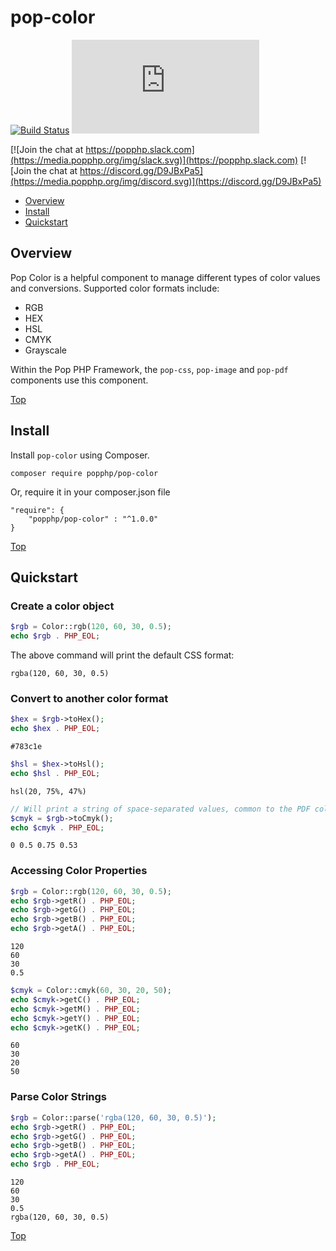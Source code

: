 pop-color
=========

[![Build Status](https://github.com/popphp/pop-color/workflows/phpunit/badge.svg)](https://github.com/popphp/pop-color/actions)
[![Coverage Status](http://cc.popphp.org/coverage.php?comp=pop-color)](http://cc.popphp.org/pop-color/)

[![Join the chat at https://popphp.slack.com](https://media.popphp.org/img/slack.svg)](https://popphp.slack.com)
[![Join the chat at https://discord.gg/D9JBxPa5](https://media.popphp.org/img/discord.svg)](https://discord.gg/D9JBxPa5)

* [Overview](#overview)
* [Install](#install)
* [Quickstart](#quickstart)

Overview
--------
Pop Color is a helpful component to manage different types of color values and conversions.
Supported color formats include:

- RGB
- HEX
- HSL
- CMYK
- Grayscale

Within the Pop PHP Framework, the `pop-css`, `pop-image` and `pop-pdf` components use this component. 

[Top](#pop-color)

Install
-------

Install `pop-color` using Composer.

    composer require popphp/pop-color

Or, require it in your composer.json file

    "require": {
        "popphp/pop-color" : "^1.0.0"
    }

[Top](#pop-color)

Quickstart
----------

### Create a color object

```php
$rgb = Color::rgb(120, 60, 30, 0.5);
echo $rgb . PHP_EOL;
```

The above command will print the default CSS format:

```text
rgba(120, 60, 30, 0.5)
```

### Convert to another color format

```php
$hex = $rgb->toHex();
echo $hex . PHP_EOL;
```

```text
#783c1e
```

```php
$hsl = $hex->toHsl();
echo $hsl . PHP_EOL;
```

```text
hsl(20, 75%, 47%)
```

```php
// Will print a string of space-separated values, common to the PDF color string format
$cmyk = $rgb->toCmyk();
echo $cmyk . PHP_EOL; 
```

```text
0 0.5 0.75 0.53
```

### Accessing Color Properties

```php
$rgb = Color::rgb(120, 60, 30, 0.5);
echo $rgb->getR() . PHP_EOL;
echo $rgb->getG() . PHP_EOL;
echo $rgb->getB() . PHP_EOL;
echo $rgb->getA() . PHP_EOL;
```

```text
120
60
30
0.5
```

```php
$cmyk = Color::cmyk(60, 30, 20, 50);
echo $cmyk->getC() . PHP_EOL;
echo $cmyk->getM() . PHP_EOL;
echo $cmyk->getY() . PHP_EOL;
echo $cmyk->getK() . PHP_EOL;
```

```text
60
30
20
50
```

### Parse Color Strings

```php
$rgb = Color::parse('rgba(120, 60, 30, 0.5)');
echo $rgb->getR() . PHP_EOL;
echo $rgb->getG() . PHP_EOL;
echo $rgb->getB() . PHP_EOL;
echo $rgb->getA() . PHP_EOL;
echo $rgb . PHP_EOL;
```

```text
120
60
30
0.5
rgba(120, 60, 30, 0.5)
```

[Top](#pop-color)
